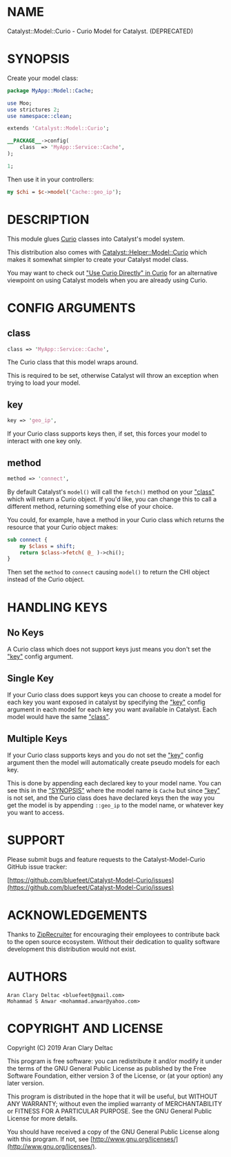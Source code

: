 # NAME

Catalyst::Model::Curio - Curio Model for Catalyst. (DEPRECATED)

# SYNOPSIS

Create your model class:

```perl
package MyApp::Model::Cache;

use Moo;
use strictures 2;
use namespace::clean;

extends 'Catalyst::Model::Curio';

__PACKAGE__->config(
    class  => 'MyApp::Service::Cache',
);

1;
```

Then use it in your controllers:

```perl
my $chi = $c->model('Cache::geo_ip');
```

# DESCRIPTION

This module glues [Curio](https://metacpan.org/pod/Curio) classes into Catalyst's model system.

This distribution also comes with [Catalyst::Helper::Model::Curio](https://metacpan.org/pod/Catalyst::Helper::Model::Curio)
which makes it somewhat simpler to create your Catalyst model class.

You may want to check out ["Use Curio Directly" in Curio](https://metacpan.org/pod/Curio#Use-Curio-Directly) for an
alternative viewpoint on using Catalyst models when you are
already using Curio.

# CONFIG ARGUMENTS

## class

```perl
class => 'MyApp::Service::Cache',
```

The Curio class that this model wraps around.

This is required to be set, otherwise Catalyst will throw
an exception when trying to load your model.

## key

```perl
key => 'geo_ip',
```

If your Curio class supports keys then, if set, this forces
your model to interact with one key only.

## method

```perl
method => 'connect',
```

By default Catalyst's `model()` will call the `fetch()`
method on your ["class"](#class) which will return a Curio object.
If you'd like, you can change this to call a different
method, returning something else of your choice.

You could, for example, have a method in your Curio class
which returns the resource that your Curio object makes:

```perl
sub connect {
    my $class = shift;
    return $class->fetch( @_ )->chi();
}
```

Then set the `method` to `connect` causing `model()` to
return the CHI object instead of the Curio object.

# HANDLING KEYS

## No Keys

A Curio class which does not support keys just means you don't
set the ["key"](#key) config argument.

## Single Key

If your Curio class does support keys you can choose to create a model
for each key you want exposed in catalyst by specifying the ["key"](#key)
config argument in each model for each key you want available in Catalyst.
Each model would have the same ["class"](#class).

## Multiple Keys

If your Curio class supports keys and you do not set the ["key"](#key)
config argument then the model will automatically create pseudo
models for each key.

This is done by appending each declared key to your model name.
You can see this in the ["SYNOPSIS"](#synopsis) where the model name is
`Cache` but since ["key"](#key) is not set, and the Curio class does
have declared keys then the way you get the model is by appending
`::geo_ip` to the model name, or whatever key you want to access.

# SUPPORT

Please submit bugs and feature requests to the
Catalyst-Model-Curio GitHub issue tracker:

[https://github.com/bluefeet/Catalyst-Model-Curio/issues](https://github.com/bluefeet/Catalyst-Model-Curio/issues)

# ACKNOWLEDGEMENTS

Thanks to [ZipRecruiter](https://www.ziprecruiter.com/)
for encouraging their employees to contribute back to the open
source ecosystem.  Without their dedication to quality software
development this distribution would not exist.

# AUTHORS

```
Aran Clary Deltac <bluefeet@gmail.com>
Mohammad S Anwar <mohammad.anwar@yahoo.com>
```

# COPYRIGHT AND LICENSE

Copyright (C) 2019 Aran Clary Deltac

This program is free software: you can redistribute it and/or modify
it under the terms of the GNU General Public License as published by
the Free Software Foundation, either version 3 of the License, or
(at your option) any later version.

This program is distributed in the hope that it will be useful,
but WITHOUT ANY WARRANTY; without even the implied warranty of
MERCHANTABILITY or FITNESS FOR A PARTICULAR PURPOSE.  See the
GNU General Public License for more details.

You should have received a copy of the GNU General Public License
along with this program.  If not, see [http://www.gnu.org/licenses/](http://www.gnu.org/licenses/).
